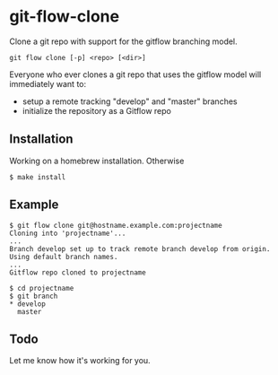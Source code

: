 # git-flow-clone

Clone a git repo with support for the gitflow branching model.

    git flow clone [-p] <repo> [<dir>]

Everyone who ever clones a git repo that uses the gitflow model will immediately
want to:
* setup a remote tracking "develop" and "master" branches
* initialize the repository as a Gitflow repo

## Installation

Working on a homebrew installation. Otherwise

    $ make install

## Example

    $ git flow clone git@hostname.example.com:projectname
    Cloning into 'projectname'...
    ...
    Branch develop set up to track remote branch develop from origin.
    Using default branch names.
    ...
    Gitflow repo cloned to projectname

    $ cd projectname
    $ git branch
    * develop
      master

## Todo

Let me know how it's working for you.
